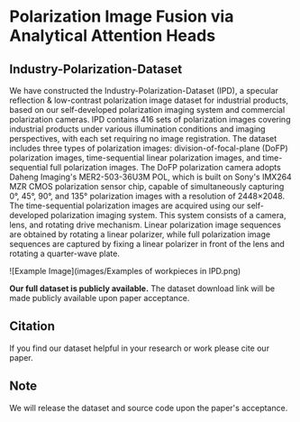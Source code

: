 # Polarization Image Fusion via Analytical Attention Heads
## Industry-Polarization-Dataset
We have constructed the Industry-Polarization-Dataset (IPD), a specular reflection & low-contrast polarization image dataset for industrial products, based on our self-developed polarization imaging system and commercial polarization cameras. IPD contains 416 sets of polarization images covering industrial products under various illumination conditions and imaging perspectives, with each set requiring no image registration. The dataset includes three types of polarization images: division-of-focal-plane (DoFP) polarization images, time-sequential linear polarization images, and time-sequential full polarization images. The DoFP polarization camera adopts Daheng Imaging's MER2-503-36U3M POL, which is built on Sony's IMX264 MZR CMOS polarization sensor chip, capable of simultaneously capturing 0°, 45°, 90°, and 135° polarization images with a resolution of 2448×2048. The time-sequential polarization images are acquired using our self-developed polarization imaging system. This system consists of a camera, lens, and rotating drive mechanism. Linear polarization image sequences are obtained by rotating a linear polarizer, while full polarization image sequences are captured by fixing a linear polarizer in front of the lens and rotating a quarter-wave plate.

![Example Image](images/Examples of workpieces in IPD.png)

**Our full dataset is publicly available.**
The dataset download link will be made publicly available upon paper acceptance.

## Citation
If you find our dataset helpful in your research or work please cite our paper.

## Note
We will release the dataset and source code upon the paper's acceptance.
